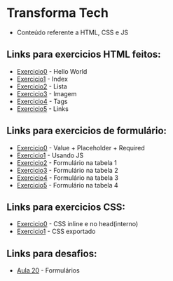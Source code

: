 # Transforma Tech

* Conteúdo referente a HTML, CSS e JS

## Links para exercicios HTML feitos:
- [Exercicio0](/transforma-tech/js/projeto-html/hello.html) - Hello World
- [Exercicio1](./projeto-html/index.html) - Index
- [Exercicio2](/transforma-tech/js/projeto-html/exercicio3.html) - Lista
- [Exercicio3](/transforma-tech/js/projeto-html/exercicio4.html) - Imagem
- [Exercicio4](/transforma-tech/js/projeto-html/exercicios-tag.html) - Tags
- [Exercicio5](/transforma-tech/js/projeto-html/exercicios-links.html) - Links

## Links para exercicios de formulário:
- [Exercicio0](/transforma-tech/js/projeto-html/inicio-ao-form1.html) - Value + Placeholder + Required 
- [Exercicio1](/transforma-tech/js/projeto-html/inicio-ao-form2.html) - Usando JS
- [Exercicio2](/transforma-tech/js/projeto-html/exercicios-form.html) - Formulário na tabela 1
- [Exercicio3](/transforma-tech/js/projeto-html/exercicios-form2.html) - Formulário na tabela 2
- [Exercicio4](/transforma-tech/js/projeto-html/exercicios-form3.html) - Formulário na tabela 3
- [Exercicio5](/transforma-tech/js/projeto-html/exercicios-form4.html) - Formulário na tabela 4

## Links para exercicios CSS:
- [Exercicio0](/) - CSS inline e no head(interno)
- [Exercicio1](/) - CSS exportado


## Links para desafios:
- [Aula 20](/transforma-tech/js/projeto-html/desafios/aula-20/) - Formulários